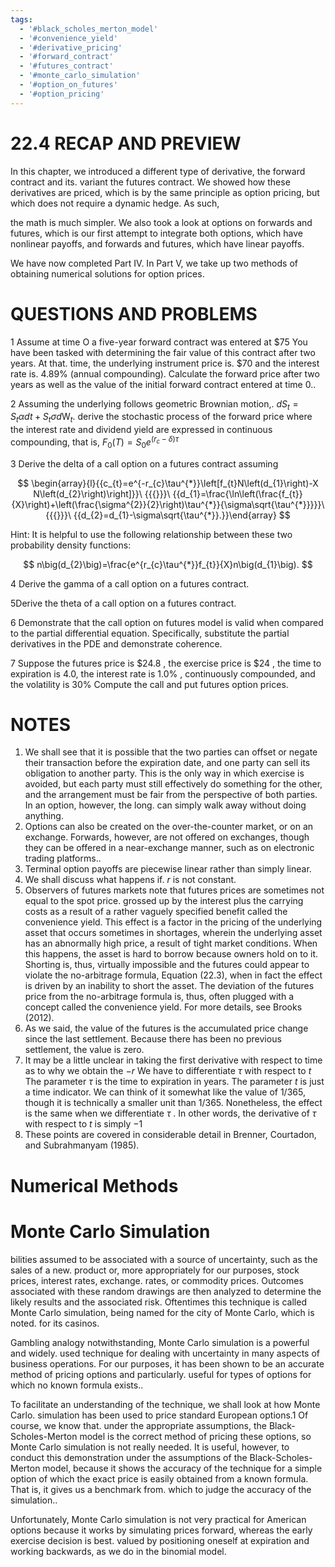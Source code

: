 ```yaml
---
tags:
  - '#black_scholes_merton_model'
  - '#convenience_yield'
  - '#derivative_pricing'
  - '#forward_contract'
  - '#futures_contract'
  - '#monte_carlo_simulation'
  - '#option_on_futures'
  - '#option_pricing'
---
```

# 22.4 RECAP AND PREVIEW

In this chapter, we introduced a different type of derivative, the forward contract and its. variant the futures contract. We showed how these derivatives are priced, which is by the same principle as option pricing, but which does not require a dynamic hedge. As such,

the math is much simpler. We also took a look at options on forwards and futures, which is our first attempt to integrate both options, which have nonlinear payoffs, and forwards and futures, which have linear payoffs.

We have now completed Part IV. In Part V, we take up two methods of obtaining numerical solutions for option prices.

# QUESTIONS AND PROBLEMS

1 Assume at time O a five-year forward contract was entered at $\$75$ You have been tasked with determining the fair value of this contract after two years. At that. time, the underlying instrument price is. $\$70$ and the interest rate is. $4.89\%$ (annual compounding). Calculate the forward price after two years as well as the value of the initial forward contract entered at time 0..

2 Assuming the underlying follows geometric Brownian motion,. $d S_{t}=S_{t}\alpha d t+S_{t}\sigma d\mathrm{W}_{t}.$ derive the stochastic process of the forward price where the interest rate and dividend yield are expressed in continuous compounding, that is, $F_{0}(T)=S_{0}e^{\left(r_{c}-\delta\right)\tau}$

3 Derive the delta of a call option on a futures contract assuming

$$
\begin{array}{l}{{c_{t}=e^{-r_{c}\tau^{*}}\left[f_{t}N\left(d_{1}\right)-X N\left(d_{2}\right)\right]}}\ {{{}}}\ {{d_{1}=\frac{\ln\left(\frac{f_{t}}{X}\right)+\left(\frac{\sigma^{2}}{2}\right)\tau^{*}}{\sigma\sqrt{\tau^{*}}}}}\ {{{}}}\ {{d_{2}=d_{1}-\sigma\sqrt{\tau^{*}}.}}\end{array}
$$

Hint: It is helpful to use the following relationship between these two probability density functions:

$$
n\big(d_{2}\big)=\frac{e^{r_{c}\tau^{*}}f_{t}}{X}n\big(d_{1}\big).
$$

4 Derive the gamma of a call option on a futures contract.

5Derive the theta of a call option on a futures contract.

6  Demonstrate that the call option on futures model is valid when compared to the partial differential equation. Specifically, substitute the partial derivatives in the PDE and demonstrate coherence.

7  Suppose the futures price is $\$24.8$ , the exercise price is $\$24$ , the time to expiration is 4.0, the interest rate is $1.0\%$ , continuously compounded, and the volatility is $30\%$ Compute the call and put futures option prices.

# NOTES

1. We shall see that it is possible that the two parties can offset or negate their transaction before the expiration date, and one party can sell its obligation to another party. This is the only way in which exercise is avoided, but each party must still effectively do something for the other, and the arrangement must be fair from the perspective of both parties. In an option, however, the long. can simply walk away without doing anything.
2. Options can also be created on the over-the-counter market, or on an exchange. Forwards, however, are not offered on exchanges, though they can be offered in a near-exchange manner, such as on electronic trading platforms..
3. Terminal option payoffs are piecewise linear rather than simply linear.
4. We shall discuss what happens if. $r$ is not constant.
5. Observers of futures markets note that futures prices are sometimes not equal to the spot price. grossed up by the interest plus the carrying costs as a result of a rather vaguely specified benefit called the convenience yield. This effect is a factor in the pricing of the underlying asset that occurs sometimes in shortages, wherein the underlying asset has an abnormally high price, a result of tight market conditions. When this happens, the asset is hard to borrow because owners hold on to it. Shorting is, thus, virtually impossible and the futures could appear to violate the no-arbitrage formula, Equation (22.3), when in fact the effect is driven by an inability to short the asset. The deviation of the futures price from the no-arbitrage formula is, thus, often plugged with a concept called the convenience yield. For more details, see Brooks (2012).
6. As we said, the value of the futures is the accumulated price change since the last settlement. Because there has been no previous settlement, the value is zero.
7. It may be a little unclear in taking the first derivative with respect to time as to why we obtain the $-r$ We have to differentiate $\tau$ with respect to $t$ The parameter $\tau$ is the time to expiration in years. The parameter $t$ is just a time indicator. We can think of it somewhat like the value of 1/365, though it is technically a smaller unit than 1/365. Nonetheless, the effect is the same when we differentiate $\tau$ . In other words, the derivative of $\tau$ with respect to $t$ is simply $-1$
8. These points are covered in considerable detail in Brenner, Courtadon, and Subrahmanyam (1985).

# Numerical Methods

# Monte Carlo Simulation

bilities assumed to be associated with a source of uncertainty, such as the sales of a new. product or, more appropriately for our purposes, stock prices, interest rates, exchange. rates, or commodity prices. Outcomes associated with these random drawings are then analyzed to determine the likely results and the associated risk. Oftentimes this technique is called Monte Carlo simulation, being named for the city of Monte Carlo, which is noted. for its casinos.

Gambling analogy notwithstanding, Monte Carlo simulation is a powerful and widely. used technique for dealing with uncertainty in many aspects of business operations. For our purposes, it has been shown to be an accurate method of pricing options and particularly. useful for types of options for which no known formula exists..

To facilitate an understanding of the technique, we shall look at how Monte Carlo. simulation has been used to price standard European options.1 Of course, we know that. under the appropriate assumptions, the Black-Scholes-Merton model is the correct method of pricing these options, so Monte Carlo simulation is not really needed. It is useful, however, to conduct this demonstration under the assumptions of the Black-Scholes-Merton model, because it shows the accuracy of the technique for a simple option of which the exact price is easily obtained from a known formula. That is, it gives us a benchmark from. which to judge the accuracy of the simulation..

Unfortunately, Monte Carlo simulation is not very practical for American options because it works by simulating prices forward, whereas the early exercise decision is best. valued by positioning oneself at expiration and working backwards, as we do in the binomial model.
